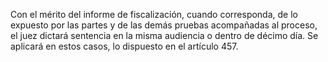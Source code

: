 Con el mérito del informe de fiscalización, cuando corresponda, de lo expuesto por las partes y de las demás pruebas acompañadas al proceso, el juez dictará sentencia en la misma audiencia o dentro de décimo día. Se aplicará en estos casos, lo dispuesto en el artículo 457.